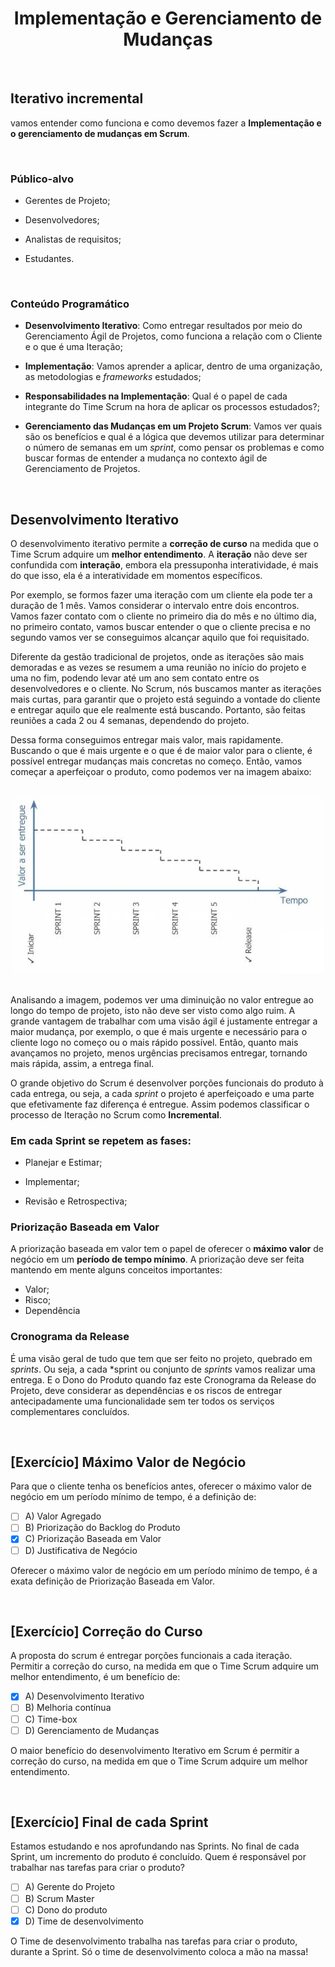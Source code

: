 <div align="center">

# Implementação e Gerenciamento de Mudanças

</div>

<br>

## Iterativo incremental

 vamos entender como funciona e como devemos fazer a **Implementação e o gerenciamento de mudanças em Scrum**.

<br>

### Público-alvo

- Gerentes de Projeto;

- Desenvolvedores;

- Analistas de requisitos;

- Estudantes.

<br>

### Conteúdo Programático

- **Desenvolvimento Iterativo**:  Como entregar resultados por meio do Gerenciamento Ágil de Projetos, como funciona a relação com o Cliente e o que é uma Iteração;

- **Implementação**: Vamos aprender a aplicar, dentro de uma organização, as metodologias e *frameworks* estudados;

- **Responsabilidades na Implementação**: Qual é o papel de cada integrante do Time Scrum na hora de aplicar os processos estudados?;

- **Gerenciamento das Mudanças em um Projeto Scrum**:  Vamos ver quais são os benefícios e qual é a lógica que devemos utilizar para determinar o número de semanas em um *sprint*, como pensar os problemas e como buscar formas de entender a mudança no contexto ágil de Gerenciamento de Projetos.

<br>

## Desenvolvimento Iterativo

O desenvolvimento iterativo permite a **correção de curso** na medida que o Time Scrum adquire um **melhor entendimento**. A **iteração** não deve ser confundida com **interação**, embora ela pressuponha interatividade, é mais do que isso, ela é a interatividade em momentos específicos.

Por exemplo, se formos fazer uma iteração com um cliente ela pode ter a duração de 1 mês. Vamos considerar o intervalo entre dois encontros. Vamos fazer contato com o cliente no primeiro dia do mês e no último dia, no primeiro contato, vamos buscar entender o que o cliente precisa e no segundo vamos ver se conseguimos alcançar aquilo que foi requisitado.

Diferente da gestão tradicional de projetos, onde as iterações são mais demoradas e as vezes se resumem a uma reunião no início do projeto e uma no fim, podendo levar até um ano sem contato entre os desenvolvedores e o cliente. No Scrum, nós buscamos manter as iterações mais curtas, para garantir que o projeto está seguindo a vontade do cliente e entregar aquilo que ele realmente está buscando. Portanto, são feitas reuniões a cada 2 ou 4 semanas, dependendo do projeto.

Dessa forma conseguimos entregar mais valor, mais rapidamente. Buscando o que é mais urgente e o que é de maior valor para o cliente, é possível entregar mudanças mais concretas no começo. Então, vamos começar a aperfeiçoar o produto, como podemos ver na imagem abaixo:

<br>

<div align="center">

<img src="images/visao-agil.webp" width="500">

</div>

<br>

Analisando a imagem, podemos ver uma diminuição no valor entregue ao longo do tempo de projeto, isto não deve ser visto como algo ruim. A grande vantagem de trabalhar com uma visão ágil é justamente entregar a maior mudança, por exemplo, o que é mais urgente e necessário para o cliente logo no começo ou o mais rápido possível. Então, quanto mais avançamos no projeto, menos urgências precisamos entregar, tornando mais rápida, assim, a entrega final.

O grande objetivo do Scrum é desenvolver porções funcionais do produto à cada entrega, ou seja, a cada *sprint* o projeto é aperfeiçoado e uma parte que efetivamente faz diferença é entregue. Assim podemos classificar o processo de Iteração no Scrum como **Incremental**.

### Em cada Sprint se repetem as fases: 

- Planejar e Estimar;

- Implementar;

- Revisão e Retrospectiva;

### Priorização Baseada em Valor

A priorização baseada em valor tem o papel de oferecer o **máximo valor** de negócio em um **período de tempo mínimo**. A priorização deve ser feita mantendo em mente alguns conceitos importantes:

- Valor;
- Risco;
- Dependência

### Cronograma da Release

É uma visão geral de tudo que tem que ser feito no projeto, quebrado em *sprints*. Ou seja, a cada *sprint ou conjunto de *sprints* vamos realizar uma entrega. E o Dono do Produto quando faz este Cronograma da Release do Projeto, deve considerar as dependências e os riscos de entregar antecipadamente uma funcionalidade sem ter todos os serviços complementares concluídos.

<br>

## [Exercício] Máximo Valor de Negócio

Para que o cliente tenha os benefícios antes, oferecer o máximo valor de negócio em um período mínimo de tempo, é a definição de:

- [ ] A) Valor Agregado
- [ ] B) Priorização do Backlog do Produto
- [x] C) Priorização Baseada em Valor
- [ ] D) Justificativa de Negócio

Oferecer o máximo valor de negócio em um período mínimo de tempo, é a exata definição de Priorização Baseada em Valor.

<br>

## [Exercício] Correção do Curso

A proposta do scrum é entregar porções funcionais a cada iteração. Permitir a correção do curso, na medida em que o Time Scrum adquire um melhor entendimento, é um benefício de:

- [x] A) Desenvolvimento Iterativo
- [ ] B) Melhoria contínua
- [ ] C) Time-box 
- [ ] D) Gerenciamento de Mudanças

O maior benefício do desenvolvimento Iterativo em Scrum é permitir a correção do curso, na medida em que o Time Scrum adquire um melhor entendimento.

<br>

## [Exercício] Final de cada Sprint

Estamos estudando e nos aprofundando nas Sprints. No final de cada Sprint, um incremento do produto é concluído. Quem é responsável por trabalhar nas tarefas para criar o produto?

- [ ] A) Gerente do Projeto
- [ ] B) Scrum Master
- [ ] C) Dono do produto
- [x] D) Time de desenvolvimento

O Time de desenvolvimento trabalha nas tarefas para criar o produto, durante a Sprint. Só o time de desenvolvimento coloca a mão na massa!